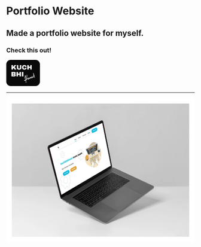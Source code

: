 # Portfolio Website
## Made a portfolio website for myself.


### Check this out!

<a href="https://kuchbhi-kunal.github.io/PortfolioWebsite/"><img src="Logo2.png">
___
![Landing Page](images/Landing.jpg)

